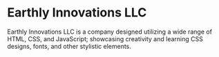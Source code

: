 # Earthly Innovations LLC

Earthly Innovations LLC is a company designed utilizing a wide range of HTML, CSS, and JavaScript; showcasing creativity and learning CSS designs, fonts, and other stylistic elements. 
